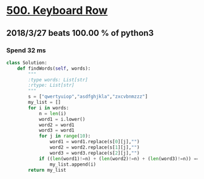 # [500. Keyboard Row](https://leetcode.com/problems/keyboard-row/description/)

## 2018/3/27 beats 100.00 % of python3
### Spend 32 ms
```python
class Solution:
    def findWords(self, words):
        """
        :type words: List[str]
        :rtype: List[str]
        """
        s = ["qwertyuiop","asdfghjkla","zxcvbnmzzz"]
        my_list = []
        for i in words:
            n = len(i)
            word1 = i.lower()
            word2 = word1
            word3 = word1
            for j in range(10):
                word1 = word1.replace(s[0][j],"")
                word2 = word2.replace(s[1][j],"")
                word3 = word3.replace(s[2][j],"")
            if ((len(word1)!=n) + (len(word2)!=n) + (len(word3)!=n)) == 1:
                my_list.append(i)
        return my_list
        
```
